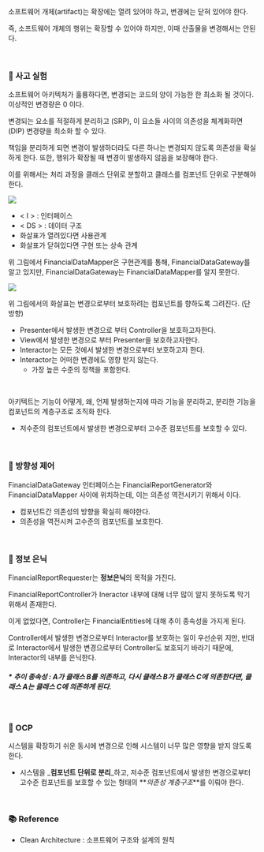 소프트웨어 개체(artifact)는 확장에는 열려 있어야 하고, 변경에는 닫혀 있어야 한다.

즉, 소프트웨어 개체의 행위는 확장할 수 있어야 하지만, 이때 산출물을 변경해서는 안된다.

<br>

### 📕 사고 실험

소프트웨어 아키텍처가 훌륭하다면, 변경되는 코드의 양이 가능한 한 최소화 될 것이다. 이상적인 변경량은 0 이다.

변경되는 요소를 적절하게 분리하고 (SRP), 이 요소들 사이의 의존성을 체계화하면(DIP) 변경량을 최소화 할 수 있다.

책임을 분리하게 되면 변경이 발생하더라도 다른 하나는 변경되지 않도록 의존성을 확실하게 한다.
또한, 행위가 확장될 때 변경이 발생하지 않음을 보장해야 한다.

이를 위해서는 처리 과정을 클래스 단위로 분할하고 클래스를 컴포넌트 단위로 구분해야 한다.

![](https://media.vlpt.us/images/hellojihyoung/post/0e0807b7-a3d1-4e01-8b2d-523ad9107758/%E1%84%89%E1%85%B3%E1%84%8F%E1%85%B3%E1%84%85%E1%85%B5%E1%86%AB%E1%84%89%E1%85%A3%E1%86%BA%202022-04-03%20%E1%84%8B%E1%85%A9%E1%84%92%E1%85%AE%206.44.27.png)

- < I > : 인터페이스
- < DS > : 데이터 구조
- 화살표가 열려있다면 사용관계
- 화살표가 닫혀있다면 구현 또는 상속 관계

위 그림에서 FinancialDataMapper은 구현관계를 통해, FinancialDataGateway를 알고 있지만, FinancialDataGateway는 FinancialDataMapper를 알지 못한다.

![](https://media.vlpt.us/images/hellojihyoung/post/8660ea22-e1b2-41a2-a894-d9d74532c2c8/%E1%84%89%E1%85%B3%E1%84%8F%E1%85%B3%E1%84%85%E1%85%B5%E1%86%AB%E1%84%89%E1%85%A3%E1%86%BA%202022-04-03%20%E1%84%8B%E1%85%A9%E1%84%92%E1%85%AE%206.50.29.png)
  
위 그림에서의 화살표는 변경으로부터 보호하려는 컴포넌트를 향하도록 그려진다. (단방향)

- Presenter에서 발생한 변경으로 부터 Controller을 보호하고자한다.
- View에서 발생한 변경으로 부터 Presenter을 보호하고자한다.
- Interactor는 모든 것에서 발생한 변경으로부터 보호하고자 한다.
- Interactor는 어떠한 변경에도 영향 받지 않는다.
  - 가장 높은 수준의 정책을 포함한다.
  
<br>
  
아키텍트는 기능이 어떻게, 왜, 언제 발생하는지에 따라 기능을 분리하고, 분리한 기능을 컴포넌트의 계층구조로 조직화 한다.

- 저수준의 컴포넌트에서 발생한 변경으로부터 고수준 컴포넌트를 보호할 수 있다.

<br>

### 📗 방향성 제어

FinancialDataGateway 인터페이스는 FinancialReportGenerator와 FinancialDataMapper 사이에 위치하는데, 이는 의존성 역전시키기 위해서 이다.

- 컴포넌트간 의존성의 방향을 확실히 해야한다.
- 의존성을 역전시켜 고수준의 컴포넌트를 보호한다.

<br>

### 📙 정보 은닉
FinancialReportRequester는 **정보은닉**의 목적을 가진다.

FinancialReportController가 Ineractor 내부에 대해 너무 많이 알지 못하도록 막기 위해서 존재한다.

이게 없었다면, Controller는 FinancialEntities에 대해 추이 종속성을 가지게 된다.

Controller에서 발생한 변경으로부터 Interactor를 보호하는 일이 우선순위 지만, 반대로 Interactor에서 발생한 변경으로부터 Controller도 보호되기 바라기 때문에, Interactor의 내부를 은닉한다.

##### * 추이 종속성 : A가 클래스 B를 의존하고, 다시 클래스 B가 클래스 C에 의존한다면, 클래스 A는 클래스 C에 의존하게 된다.




<br>

### 📘 OCP

시스템을 확장하기 쉬운 동시에 변경으로 인해 시스템이 너무 많은 영향을 받지 않도록 한다.
- 시스템을 _**컴포넌트 단위로 분리**_하고, 저수준 컴포넌트에서 발생한 변경으로부터 고수준 컴포넌트를 보호할 수 있는 형태의 **_의존성 계층구조_**를 이뤄야 한다.

<br>





### 📚 Reference
- Clean Architecture : 소프트웨어 구조와 설계의 원칙
